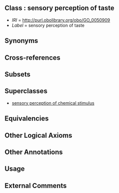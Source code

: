 
## Class : sensory perception of taste

 * *IRI* = http://purl.obolibrary.org/obo/GO_0050909
 * *Label* = sensory perception of taste

## Synonyms


## Cross-references


## Subsets


## Superclasses

 * [sensory perception of chemical stimulus](../../GO/06/GO_0007606.md)

## Equivalencies


## Other Logical Axioms


## Other Annotations


## Usage


## External Comments

